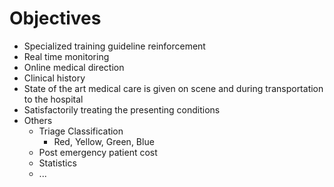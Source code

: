 # Objectives

- Specialized training guideline reinforcement
- Real time monitoring
- Online medical direction
- Clinical history
- State of the art medical care is given on scene and during transportation to the hospital
- Satisfactorily treating the presenting conditions
- Others
  - Triage Classification
    - Red, Yellow, Green, Blue
  - Post emergency patient cost
  - Statistics
  - ...
